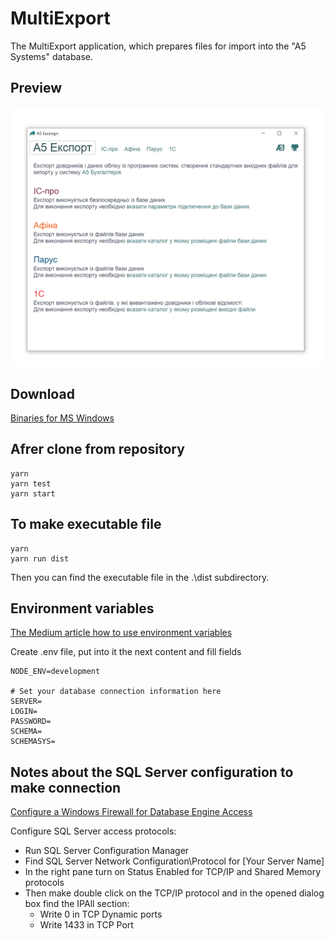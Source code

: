 MultiExport 
============
The MultiExport application, which prepares files for import into the "A5 Systems" database.

Preview
-------
![Preview](./assets/images/preview.png)

Download
--------
<a href="./dist/" download>Binaries for MS Windows</a>

Afrer clone from repository
---------------------------
```
yarn
yarn test
yarn start
```

To make executable file
-----------------------
```
yarn
yarn run dist
```
Then you can find the executable file in the .\dist subdirectory.

Environment variables
---------------------
[The Medium article how to use environment variables](https://medium.com/the-node-js-collection/making-your-node-js-work-everywhere-with-environment-variables-2da8cdf6e786)

Create .env file, put into it the next content and fill fields
```
NODE_ENV=development

# Set your database connection information here
SERVER=
LOGIN=
PASSWORD=
SCHEMA=
SCHEMASYS=

```

Notes about the SQL Server configuration to make connection
------------------------------------------------------------
[Configure a Windows Firewall for Database Engine Access](https://docs.microsoft.com/en-us/sql/database-engine/configure-windows/configure-a-windows-firewall-for-database-engine-access?view=sql-server-ver15)

Configure SQL Server access protocols:
* Run SQL Server Configuration Manager
* Find SQL Server Network Configuration\Protocol for [Your Server Name]
* In the right pane turn on Status Enabled for TCP/IP and Shared Memory protocols
* Then make double click on the TCP/IP protocol and in the opened dialog box find the IPAll section: 
    * Write 0 in TCP Dynamic ports 
    * Write 1433 in TCP Port
